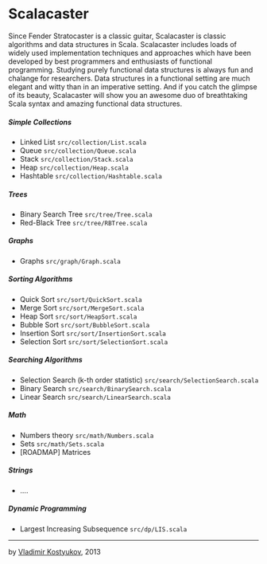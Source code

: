 Scalacaster
===========

Since Fender Stratocaster is a classic guitar, Scalacaster is classic algorithms and data structures in Scala. Scalacaster includes loads of widely used implementation techniques and approaches which have been developed by best programmers and enthusiasts of functional programming. Studying purely functional data structures is always fun and chalange for researchers. Data structures in a functional setting are much elegant and witty than in an imperative setting. And if you catch the glimpse of its beauty, Scalacaster will show you an awesome duo of breathtaking Scala syntax and amazing functional data structures.


##### Simple Collections
* Linked List `src/collection/List.scala`
* Queue `src/collection/Queue.scala`
* Stack `src/collection/Stack.scala`
* Heap `src/collection/Heap.scala`
* Hashtable `src/collection/Hashtable.scala`

##### Trees
* Binary Search Tree `src/tree/Tree.scala`
* Red-Black Tree `src/tree/RBTree.scala`

##### Graphs
* Graphs `src/graph/Graph.scala`

##### Sorting Algorithms
* Quick Sort `src/sort/QuickSort.scala`
* Merge Sort `src/sort/MergeSort.scala`
* Heap Sort `src/sort/HeapSort.scala`
* Bubble Sort `src/sort/BubbleSort.scala`
* Insertion Sort `src/sort/InsertionSort.scala`
* Selection Sort `src/sort/SelectionSort.scala`

##### Searching Algorithms
* Selection Search (k-th order statistic) `src/search/SelectionSearch.scala`
* Binary Search `src/search/BinarySearch.scala`
* Linear Search `src/search/LinearSearch.scala`

##### Math
* Numbers theory `src/math/Numbers.scala`
* Sets `src/math/Sets.scala`
* [ROADMAP] Matrices

##### Strings
* ....

##### Dynamic Programming
* Largest Increasing Subsequence `src/dp/LIS.scala`

----
by [Vladimir Kostyukov](http://vkostyukov.ru), 2013
